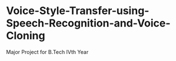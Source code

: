 # Voice-Style-Transfer-using-Speech-Recognition-and-Voice-Cloning
Major Project for B.Tech IVth Year
